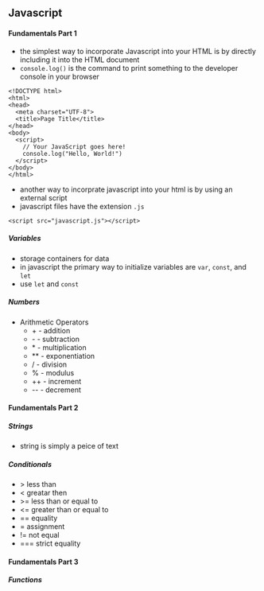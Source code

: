 ## Javascript

#### Fundamentals Part 1

- the simplest way to incorporate Javascript into your HTML is by directly including it into the HTML document
- `console.log()` is the command to print something to the developer console in your browser

```
<!DOCTYPE html>
<html>
<head>
  <meta charset="UTF-8">
  <title>Page Title</title>
</head>
<body>
  <script>
    // Your JavaScript goes here!
    console.log("Hello, World!")
  </script>
</body>
</html>
```

- another way to incorprate javascript into your html is by using an external script
- javascript files have the extension `.js`

```
<script src="javascript.js"></script>
```

##### Variables

- storage containers for data
- in javascript the primary way to initialize variables are `var`, `const`, and `let`
- use `let` and `const`

##### Numbers

- Arithmetic Operators
  - \+ - addition
  - \- - subtraction
  - \* - multiplication
  - \*\* - exponentiation
  - / - division
  - % - modulus
  - \+\+ - increment
  - \-\- - decrement

#### Fundamentals Part 2

##### Strings

- string is simply a peice of text

##### Conditionals

- \> less than
- \< greatar then
- \>= less than or equal to
- \<= greater than or equal to
- == equality
- = assignment
- != not equal
- === strict equality


#### Fundamentals Part 3

##### Functions
